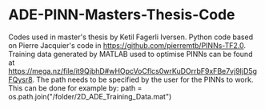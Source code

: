 # ADE-PINN-Masters-Thesis-Code

Codes used in master's thesis by Ketil Fagerli Iversen. Python code based on Pierre Jacquier's code in https://github.com/pierremtb/PINNs-TF2.0.
Training data generated by MATLAB used to optimise PINNs can be found at https://mega.nz/file/it9QjbhD#wHOpcVoCflcs0wrKuDOrrbF9xFBe7vj9IjD5gFQysr8.
The path needs to be specified by the user for the PINNs to work. This can be done for example by: path = os.path.join("/folder/2D_ADE_Training_Data.mat")
